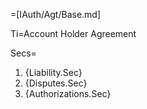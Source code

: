 =[IAuth/Agt/Base.md]


Ti=Account Holder Agreement

Secs=<ol><li>{Liability.Sec}<li>{Disputes.Sec}<li>{Authorizations.Sec}</ol>


